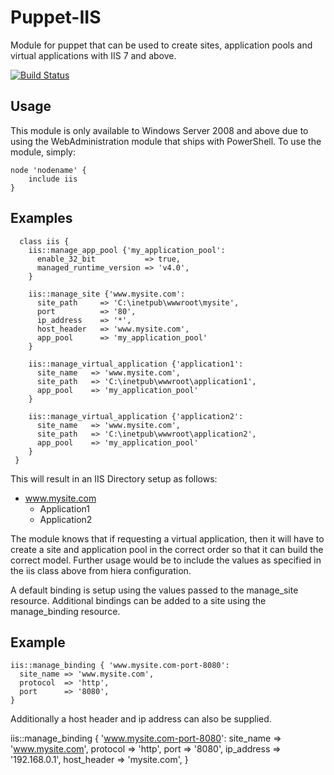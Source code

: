 Puppet-IIS
============================

Module for puppet that can be used to create sites, application pools and virtual applications with IIS 7 and above. 

[![Build Status](https://travis-ci.org/opentable/puppet-iis.png?branch=master)](https://travis-ci.org/opentable/puppet-iis)

Usage
--
This module is only available to Windows Server 2008 and above due to using the WebAdministration module that ships with PowerShell. To use the module, simply:

    node 'nodename' {
        include iis
    }

Examples
--
      class iis {
        iis::manage_app_pool {'my_application_pool':
          enable_32_bit           => true,
          managed_runtime_version => 'v4.0',
        }

    	iis::manage_site {'www.mysite.com':
      	  site_path     => 'C:\inetpub\wwwroot\mysite',
      	  port          => '80',
      	  ip_address    => '*',
      	  host_header   => 'www.mysite.com',
      	  app_pool      => 'my_application_pool'
    	}

    	iis::manage_virtual_application {'application1':
      	  site_name   => 'www.mysite.com',
      	  site_path   => 'C:\inetpub\wwwroot\application1',
      	  app_pool    => 'my_application_pool'
    	}
    	
    	iis::manage_virtual_application {'application2':
      	  site_name   => 'www.mysite.com',
      	  site_path   => 'C:\inetpub\wwwroot\application2',
      	  app_pool    => 'my_application_pool'
    	}
     }
     
This will result in an IIS Directory setup as follows:

* www.mysite.com
	* Application1
	* Application2
	
The module knows that if requesting a virtual application, then it will have to create a site and application pool in the correct order so that it can build the correct model. Further usage would be to include the values as specified in the iis class above from hiera configuration.


A default binding is setup using the values passed to the manage_site resource.
Additional bindings can be added to a site using the manage_binding resource.

Example
--
    iis::manage_binding { 'www.mysite.com-port-8080':
      site_name => 'www.mysite.com',
      protocol  => 'http',
      port      => '8080',
    }

Additionally a host header and ip address can also be supplied.

  iis::manage_binding { 'www.mysite.com-port-8080':
    site_name   => 'www.mysite.com',
    protocol    => 'http',
    port        => '8080',
    ip_address  => '192.168.0.1',
    host_header => 'mysite.com',
  }